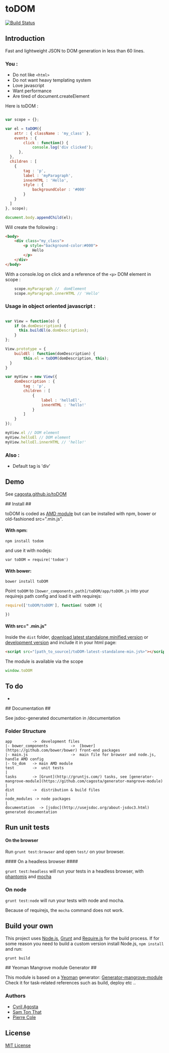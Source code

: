 # toDOM  
[![Build Status](https://secure.travis-ci.org/cagosta/toDOM.png?branch=master)](https://travis-ci.org/cagosta/toDOM)


## Introduction ##

Fast and lightweight JSON to DOM generation in less than 60 lines.


### You :
* Do not like `<html>`
* Do not want heavy templating system  
* Love javascript  
* Want performance  
* Are tired of document.createElement 

Here is toDOM :
``` javascript

var scope = {};

var el = toDOM({
    attr : { className : 'my_class' },
    events : {
        click : function() {
            console.log('div clicked');
      },
  },
  children : [
    {
        tag : 'p',
        label : 'myParagraph',
        innerHTML : 'Hello',
        style : {
            backgroundColor : '#000'
        }
    }
  ]
}, scope);

document.body.appendChild(el);

```

Will create the following : 

``` html 
<body>
    <div class="my_class">
        <p style="background-color:#000">
            Hello
        </p>
    </div>
</body>
```

With a console.log on click and a reference of the `<p>` DOM element in scope : 

```javascript
    scope.myParagraph //  domElement
    scope.myParagraph.innerHTML // 'Hello'
```


### Usage in object oriented javascript : 

```javascript

var View = function(o) {
    if (o.domDescription) {
      this.buildEl(o.domDescription);
    }
};

View.prototype = {
    buildEl : function(domDescription) {
        this.el = toDOM(domDescription, this);
  }
}

var myView = new View({
    domDescription : {
        tag : 'p',
        children : [
            {
                label : 'helloEl',
                innerHTML : 'hello!'
            }
        ]
    }
});

myView.el // DOM element
myView.helloEl // DOM element
myView.helloEl.innerHTML // 'hello!'

```


### Also :
* Default tag is 'div' 


## Demo ##
See [cagosta.github.io/toDOM](http://cagosta.github.io/toDOM) 

## Install ##

toDOM is coded as [AMD module](http://requirejs.org/docs/whyamd.html) but can be installed with npm, bower or old-fashioned src=".min.js".

#### With npm: ####

```
npm install todom
```

and use it with nodejs: 
```
var toDOM = require('todom')
```

#### With bower: ####

``` 
bower install toDOM
```

Point `toDOM` to `[bower_components_path]/toDOM/app/toDOM.js` into your requirejs path config 
and load it with requirejs:  

```javascript
require(['toDOM/toDOM'], function( toDOM ){

})
```


#### With src=" .min.js" ####


Inside the `dist` folder, [download latest standalone minified version](https://raw.github.com/cagosta/toDOM/master/dist/toDOM-latest-standalone-min.js) or [development version](https://raw.github.com/cagosta/toDOM/master/dist/toDOM-latest-standalone.js) and include it in your html page:

```html
<script src="[path_to_source]/toDOM-latest-standalone-min.js%>"></script>
```

The module is available via the scope 

```javascript
window.toDOM
```

## To do ##

*  

## Documentation ##

See jsdoc-generated documentation in /documentation  

### Folder Structure ###

    app         ->  development files
    |- bower_components          ->  [bower](https://github.com/bower/bower) front-end packages
    |- main.js                   ->  main file for browser and node.js, handle AMD config
    |- to_dom   -> main AMD module
    test        ->  unit tests
    |
    tasks       -> [Grunt](http://gruntjs.com/) tasks, see [generator-mangrove-module](https://github.com/cagosta/generator-mangrove-module)
    |
    dist        ->  distribution & build files
    |
    node_modules -> node packages
    |
    documentation  -> [jsdoc](http://usejsdoc.org/about-jsdoc3.html) generated documentation 


## Run unit tests ##

#### On the browser ####

Run `grunt test:browser` and open `test/` on your browser.

#### On a headless browser ####

`grunt test:headless` will run your tests in a headless browser, with [phantomjs](http://phantomjs.org/) and [mocha](http://mochajs.org/)

### On node ####

`grunt test:node` will run your tests with node and mocha.  

Because of requirejs, the `mocha` command does not work.


## Build your own ##

This project uses [Node.js](http://nodejs.org/), [Grunt](http://gruntjs.com/) and [Require.js](http://requirejs.org/docs/optimization.html) for the build process. If for some reason you need to build a custom version install Node.js, `npm install` and run:

    grunt build

## Yeoman Mangrove module Generator ##

This module is based on a [Yeoman](https://github.com/yeoman/yeoman/wiki/Getting-Started) generator: [Generator-mangrove-module](https://github.com/cagosta/generator-mangrove-module)  
Check it for task-related references such as build, deploy etc ..



### Authors 
* [Cyril Agosta](https://github.com/cagosta)
* [Sam Ton That](https://github.com/KspR)
* [Pierre Cole](https://github.com/piercus)


## License ##

[MIT License](http://www.opensource.org/licenses/mit-license.php)

